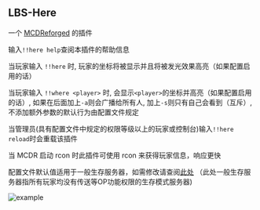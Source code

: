 LBS-Here
-------

一个 [MCDReforged](https://github.com/Fallen-Breath/MCDReforged) 的插件

输入`!!here help`查阅本插件的帮助信息

当玩家输入 `!!here` 时, 玩家的坐标将被显示并且将被发光效果高亮（如果配置启用的话）

当玩家输入 `!!where <player>` 时, 会显示`<player>`的坐标并高亮（如果配置启用的话）, 如果在后面加上`-a`则会广播给所有人, 加上`-s`则只有自己会看到（互斥）, 不添加额外参数的默认行为由配置文件规定

当管理员(具有配置文件中规定的权限等级以上的玩家或控制台)输入`!!here reload`时会重载该插件

当 MCDR 启动 rcon 时此插件可使用 rcon 来获得玩家信息，响应更快

配置文件默认值适用于一般生存服务器，如需修改请查阅[此处](./config.md)
（此处一般生存服务器指所有玩家均没有传送等OP功能权限的生存模式服务器)

![example](./img.png)


